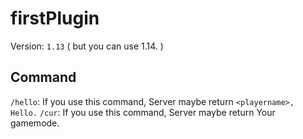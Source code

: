 # firstPlugin
Version: `1.13` ( but you can use 1.14. )

## Command
`/hello`: If you use this command, Server maybe return `<playername>, Hello.`
`/cur`: If you use this command, Server maybe return Your gamemode.
